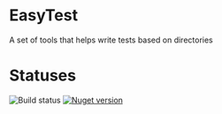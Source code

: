 # EasyTest
A set of tools that helps write tests based on directories

# Statuses
![Build status](https://github.com/qoter/EasyTest/workflows/Main%20build%20and%20tests/badge.svg)
[![Nuget version](https://img.shields.io/nuget/v/EasyTest)](https://www.nuget.org/packages/EasyTest)
